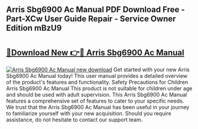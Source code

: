 ## Arris Sbg6900 Ac Manual PDF Download Free - Part-XCw User Guide Repair - Service Owner Edition mBzU9

# <h2><a href="http://bc11057.oget.top/?id=Arris+Sbg6900+Ac+Manual">🔗Download New 👉🔴 Arris Sbg6900 Ac Manual</a></h2>

[![Arris Sbg6900 Ac Manual new download](https://i.imgur.com/5g1atiW.png)](http://bc11057.oget.top/?id=Arris+Sbg6900+Ac+Manual)
Get started with your new Arris Sbg6900 Ac Manual today! This user manual provides a detailed overview of the product's features and functionality. Safety Precautions for Children Arris Sbg6900 Ac Manual This product is not suitable for children under age and should be used with adult supervision. This Arris Sbg6900 Ac Manual features a comprehensive set of features to cater to your specific needs. We trust that the Arris Sbg6900 Ac Manual has been useful in your journey to familiarize yourself with your new acquisition. Should you require assistance, do not hesitate to contact our support team.
